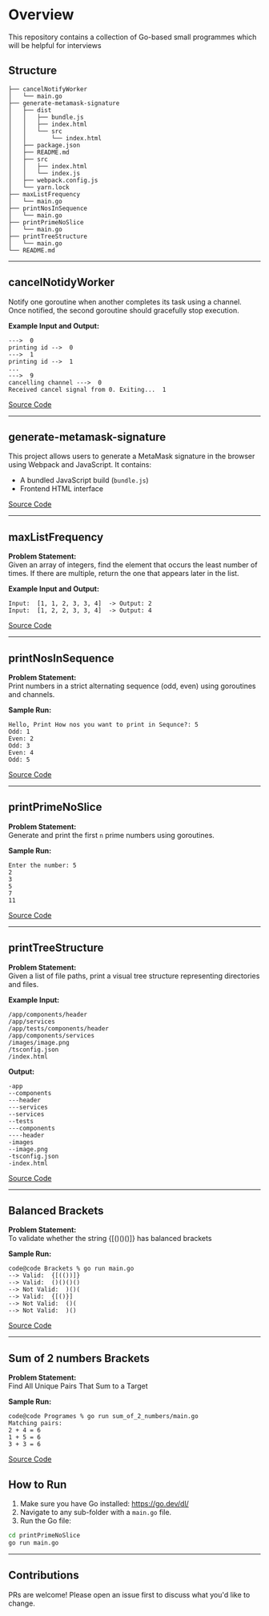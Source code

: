 # Overview

This repository contains a collection of Go-based small programmes which will be helpful for interviews

## Structure

```
├── cancelNotifyWorker
│   └── main.go
├── generate-metamask-signature
│   ├── dist
│   │   ├── bundle.js
│   │   ├── index.html
│   │   └── src
│   │       └── index.html
│   ├── package.json
│   ├── README.md
│   ├── src
│   │   ├── index.html
│   │   └── index.js
│   ├── webpack.config.js
│   └── yarn.lock
├── maxListFrequency
│   └── main.go
├── printNosInSequence
│   └── main.go
├── printPrimeNoSlice
│   └── main.go
├── printTreeStructure
│   └── main.go
└── README.md
```

---

## cancelNotidyWorker

Notify one goroutine when another completes its task using a channel. Once notified, the second goroutine should gracefully stop execution.

**Example Input and Output:**
```
--->  0
printing id -->  0
--->  1
printing id -->  1
...
--->  9
cancelling channel --->  0
Received cancel signal from 0. Exiting...  1
```

[Source Code](./cancelNotifyWorker/main.go)

--- 
## generate-metamask-signature

This project allows users to generate a MetaMask signature in the browser using Webpack and JavaScript. It contains:
- A bundled JavaScript build (`bundle.js`)
- Frontend HTML interface

[Source Code](./generate-metamask-signature/README.md)

---

## maxListFrequency

**Problem Statement:**  
Given an array of integers, find the element that occurs the least number of times. If there are multiple, return the one that appears later in the list.

**Example Input and Output:**
```
Input:  [1, 1, 2, 3, 3, 4]  -> Output: 2
Input:  [1, 2, 2, 3, 3, 4]  -> Output: 4
```

[Source Code](./maxListFrequency/main.go)

---

## printNosInSequence

**Problem Statement:**  
Print numbers in a strict alternating sequence (odd, even) using goroutines and channels.

**Sample Run:**
```
Hello, Print How nos you want to print in Sequnce?: 5
Odd: 1
Even: 2
Odd: 3
Even: 4
Odd: 5
```

[Source Code](./printNosInSequence/main.go)

---

## printPrimeNoSlice

**Problem Statement:**  
Generate and print the first `n` prime numbers using goroutines.

**Sample Run:**
```
Enter the number: 5
2
3
5
7
11
```

[Source Code](./printPrimeNoSlice/main.go)

---

## printTreeStructure

**Problem Statement:**  
Given a list of file paths, print a visual tree structure representing directories and files.

**Example Input:**
```
/app/components/header
/app/services
/app/tests/components/header
/app/components/services
/images/image.png
/tsconfig.json
/index.html
```

**Output:**
```
-app
--components
---header
---services
--services
--tests
---components
----header
-images
--image.png
-tsconfig.json
-index.html
```

[Source Code](./printRreeStructure/main.go)


---

## Balanced Brackets

**Problem Statement:**  
To validate whether the string {[()()()]} has balanced brackets

**Sample Run:**
```
code@code Brackets % go run main.go
--> Valid:  {[(())]}
--> Valid:  ()()()()
--> Not Valid:  )()(
--> Valid:  {[()}]
--> Not Valid:  ()(
--> Not Valid:  )()
```

[Source Code](./is_valid_brackets//main.go)

---

## Sum of 2 numbers Brackets

**Problem Statement:**  
Find All Unique Pairs That Sum to a Target

**Sample Run:**
```
code@code Programes % go run sum_of_2_numbers/main.go
Matching pairs:
2 + 4 = 6
1 + 5 = 6
3 + 3 = 6
```

[Source Code](./sum_of_2_numbers/main.go)

## How to Run
1. Make sure you have Go installed: https://go.dev/dl/
2. Navigate to any sub-folder with a `main.go` file.
3. Run the Go file:

```bash
cd printPrimeNoSlice
go run main.go
```

---

## Contributions
PRs are welcome! Please open an issue first to discuss what you'd like to change.
